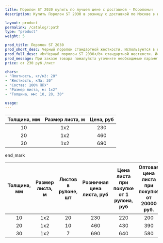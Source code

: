 ```yaml
---
title: Поролон ST 2030 купить по лучшей цене с доставкой - Поролоныч
description: Купить Поролон ST 2030 в розницу с доставкой по Москве в интернет-магазине Поролоныча.

layout: product
permalink: /catalog/:path
type: "product"
weight: 5

prod_title: Поролон ST 2030
prod_short_desc: Черный поролон стандартной жесткости. Используется в качестве упаковки для хрупких изделий, подарков а так же при перевозке.
prod_full_desc: <b>Черный поролон ST 2030</b> стандартной жесткости. Используется в качестве упаковки для хрупких изделий, подарков а так же при перевозке.
prod_message: При заказе товара пожалуйста уточните необходимые параметры (толщина и количество листов).
price: от 230 руб./лист

chars:
- "Плотность, кг/м3: 20"
- "Жесткость, кПа: 30"
- "Состав: 100% ППУ"
- "Размер листа, м: 1х2"
- "Толщина, мм: 10, 20, 30"

usage:
---
```

| Толщина, мм | Размер листа, м |Цена, руб
|:-----------:|:---------------:|:-------:|
|10|1x2|230
|20|1x2|460
|30|1x2|690

end_mark

| Толщина, мм | Размер листа, м | Листов в рулоне, шт | Розничная цена листа, руб | Цена листа при покупке от 1 рулона, руб | Оптовая цена листа при покупке от 20000 руб. |
|:-----------:|:---------------:|:-------------------:|:---------------------------:|:-----------------------------------------:|:----------------------------------------------:|
|10|1x2|20|230|220|200|
|20|1x2|10|460|430|390
|30|1x2|7|690|640|580